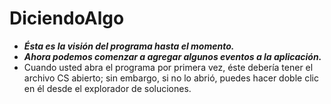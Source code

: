 # DiciendoAlgo

- **_Ésta es la visión del programa hasta el momento._**
- **_Ahora podemos comenzar a agregar algunos eventos a la aplicación._**
- Cuando usted abra el programa por primera vez, éste debería tener el archivo CS abierto; sin embargo, si no lo abrió, puedes hacer doble clic en él desde el explorador de soluciones.
